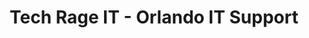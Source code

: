 ---
title: "Tech Rage IT - Orlando IT Support"
url: /winter-springs/tech-rage-it-orlando-it-support/
shop: supermarket
---